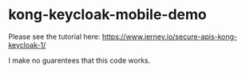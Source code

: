 # kong-keycloak-mobile-demo

Please see the tutorial here: https://www.jerney.io/secure-apis-kong-keycloak-1/

I make no guarentees that this code works. 
